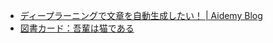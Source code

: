 - [ディープラーニングで文章を自動生成したい！ | Aidemy Blog](https://blog.aidemy.net/entry/2018/10/05/195404)
- [図書カード：吾輩は猫である](https://www.aozora.gr.jp/cards/000148/card789.html)